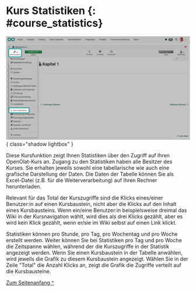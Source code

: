 # Kurs Statistiken {: #course_statistics}


![statistics_course_v1_de.png](assets/statistics_course_v1_de.png){ class="shadow lightbox" }

Diese Kursfunktion zeigt Ihnen Statistiken über den Zugriff auf Ihren OpenOlat-Kurs an. Zugang zu den Statistiken haben alle Besitzer des Kurses. Sie erhalten jeweils sowohl eine tabellarische wie auch eine grafische Darstellung der Daten. Die Daten der Tabelle können Sie als Excel-Datei (z.B. für die Weiterverarbeitung) auf Ihren Rechner herunterladen.

Relevant für das Total der Kurszugriffe sind die Klicks eines/einer Benutzer:in auf einen Kursbaustein, nicht aber die Klicks auf den Inhalt eines Kursbausteins. Wenn ein/eine Benutzer:in beispielsweise dreimal das Wiki in der Kursnavigation wählt, wird dies als drei Klicks gezählt, aber es wird kein Klick gezählt, wenn er/sie im Wiki selbst auf einen Link klickt.

Statistiken können pro Stunde, pro Tag, pro Wochentag und pro Woche erstellt werden. Weiter können Sie bei Statistiken pro Tag und pro Woche die Zeitspanne wählen, während der die Kurszugriffe in der Statistik angezeigt werden. Wenn Sie einen Kursbaustein in der Tabelle anwählen, wird jeweils die Grafik zu diesem Kursbaustein angezeigt. Wählen Sie in der Zeile "Total" die Anzahl Klicks an, zeigt die Grafik die Zugriffe verteilt auf die Kursbausteine.


[Zum Seitenanfang ^](#course_statistics)

